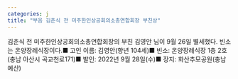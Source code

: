```yaml
---
categories: j
title: "부음 김춘식 전 미주한인상공회의소총연합회장 부친상"
---
```

김춘식 전 미주한인상공회의소총연합회장의 부친 김영안 님이 9월 26일 별세했다. 빈소는 온양장례식장이다.■ 고인 이름: 김영안(향년 104세)■ 빈소: 온양장례식장 1층 2호(충남 아산시 곡교천로171)■ 발인: 2022년 9월 28일(수)■ 장지: 화산추모공원(충남 예산)